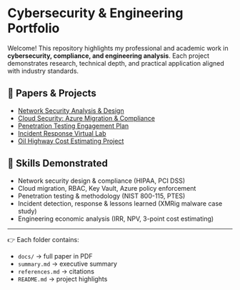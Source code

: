 # Cybersecurity & Engineering Portfolio

Welcome! This repository highlights my professional and academic work in **cybersecurity, compliance, and engineering analysis**. Each project demonstrates research, technical depth, and practical application aligned with industry standards.

## 📄 Papers & Projects
- [Network Security Analysis & Design](network-security-paper/)  
- [Cloud Security: Azure Migration & Compliance](cloud-security-paper/)  
- [Penetration Testing Engagement Plan](pentest-engagement-plan/)  
- [Incident Response Virtual Lab](incident-reporting-lab/)  
- [Oil Highway Cost Estimating Project](oil-highway-cost-estimating/)  

## 🔑 Skills Demonstrated
- Network security design & compliance (HIPAA, PCI DSS)  
- Cloud migration, RBAC, Key Vault, Azure policy enforcement  
- Penetration testing & methodology (NIST 800-115, PTES)  
- Incident detection, response & lessons learned (XMRig malware case study)  
- Engineering economic analysis (IRR, NPV, 3-point cost estimating)

---

👉 Each folder contains:
- `docs/` → full paper in PDF  
- `summary.md` → executive summary  
- `references.md` → citations  
- `README.md` → project highlights
